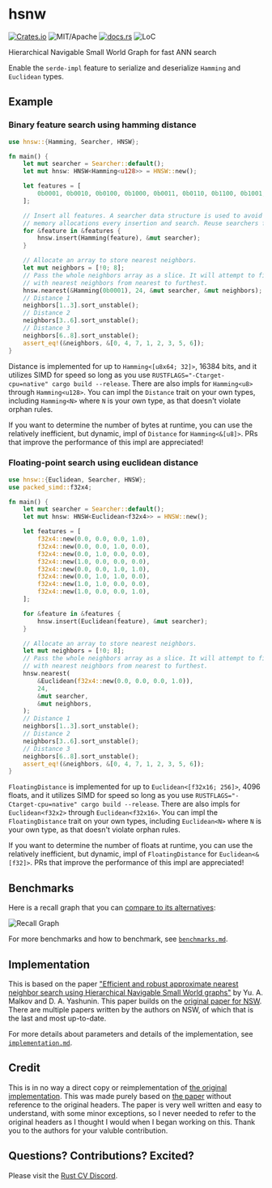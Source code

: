 # hsnw


[![Crates.io][ci]][cl] ![MIT/Apache][li] [![docs.rs][di]][dl] ![LoC][lo]

[ci]: https://img.shields.io/crates/v/hnsw.svg
[cl]: https://crates.io/crates/hnsw/

[li]: https://img.shields.io/crates/l/specs.svg?maxAge=2592000

[di]: https://docs.rs/hnsw/badge.svg
[dl]: https://docs.rs/hnsw/

[lo]: https://tokei.rs/b1/github/rust-cv/hnsw?category=code

Hierarchical Navigable Small World Graph for fast ANN search

Enable the `serde-impl` feature to serialize and deserialize `Hamming` and `Euclidean` types.

## Example

### Binary feature search using hamming distance

```rust
use hnsw::{Hamming, Searcher, HNSW};

fn main() {
    let mut searcher = Searcher::default();
    let mut hnsw: HNSW<Hamming<u128>> = HNSW::new();

    let features = [
        0b0001, 0b0010, 0b0100, 0b1000, 0b0011, 0b0110, 0b1100, 0b1001,
    ];

    // Insert all features. A searcher data structure is used to avoid performing
    // memory allocations every insertion and search. Reuse searchers for speed.
    for &feature in &features {
        hnsw.insert(Hamming(feature), &mut searcher);
    }

    // Allocate an array to store nearest neighbors.
    let mut neighbors = [!0; 8];
    // Pass the whole neighbors array as a slice. It will attempt to fill the whole array
    // with nearest neighbors from nearest to furthest.
    hnsw.nearest(&Hamming(0b0001), 24, &mut searcher, &mut neighbors);
    // Distance 1
    neighbors[1..3].sort_unstable();
    // Distance 2
    neighbors[3..6].sort_unstable();
    // Distance 3
    neighbors[6..8].sort_unstable();
    assert_eq!(&neighbors, &[0, 4, 7, 1, 2, 3, 5, 6]);
}
```

Distance is implemented for up to `Hamming<[u8x64; 32]>`, 16384 bits, and it utilizes SIMD for speed so
long as you use `RUSTFLAGS="-Ctarget-cpu=native" cargo build --release`. There are also impls
for `Hamming<u8>` through `Hamming<u128>`. You can impl the `Distance` trait on your own types,
including `Hamming<N>` where `N` is your own type, as that doesn't violate orphan rules.

If you want to determine the number of bytes at runtime, you can use the relatively inefficient, but
dynamic, impl of `Distance` for `Hamming<&[u8]>`. PRs that improve the performance of this impl are
appreciated!

### Floating-point search using euclidean distance

```rust
use hnsw::{Euclidean, Searcher, HNSW};
use packed_simd::f32x4;

fn main() {
    let mut searcher = Searcher::default();
    let mut hnsw: HNSW<Euclidean<f32x4>> = HNSW::new();

    let features = [
        f32x4::new(0.0, 0.0, 0.0, 1.0),
        f32x4::new(0.0, 0.0, 1.0, 0.0),
        f32x4::new(0.0, 1.0, 0.0, 0.0),
        f32x4::new(1.0, 0.0, 0.0, 0.0),
        f32x4::new(0.0, 0.0, 1.0, 1.0),
        f32x4::new(0.0, 1.0, 1.0, 0.0),
        f32x4::new(1.0, 1.0, 0.0, 0.0),
        f32x4::new(1.0, 0.0, 0.0, 1.0),
    ];

    for &feature in &features {
        hnsw.insert(Euclidean(feature), &mut searcher);
    }

    // Allocate an array to store nearest neighbors.
    let mut neighbors = [!0; 8];
    // Pass the whole neighbors array as a slice. It will attempt to fill the whole array
    // with nearest neighbors from nearest to furthest.
    hnsw.nearest(
        &Euclidean(f32x4::new(0.0, 0.0, 0.0, 1.0)),
        24,
        &mut searcher,
        &mut neighbors,
    );
    // Distance 1
    neighbors[1..3].sort_unstable();
    // Distance 2
    neighbors[3..6].sort_unstable();
    // Distance 3
    neighbors[6..8].sort_unstable();
    assert_eq!(&neighbors, &[0, 4, 7, 1, 2, 3, 5, 6]);
}
```

`FloatingDistance` is implemented for up to `Euclidean<[f32x16; 256]>`, 4096 floats, and it utilizes
SIMD for speed so long as you use `RUSTFLAGS="-Ctarget-cpu=native" cargo build --release`. There are
also impls for `Euclidean<f32x2>` through `Euclidean<f32x16>`. You can impl the `FloatingDistance` trait
on your own types, including `Euclidean<N>` where `N` is your own type, as that doesn't violate orphan rules.

If you want to determine the number of floats at runtime, you can use the relatively inefficient, but
dynamic, impl of `FloatingDistance` for `Euclidean<&[f32]>`. PRs that improve the performance of this impl
are appreciated!

## Benchmarks

Here is a recall graph that you can [compare to its alternatives](http://ann-benchmarks.com/sift-256-hamming_10_hamming.html):

![Recall Graph](http://vadixidav.github.io/hnsw/0949a5a503402a8f0effef01b42b5360c83c688a/nn10_256bit_10000_m24.svg)

For more benchmarks and how to benchmark, see [`benchmarks.md`](./benchmarks.md).

## Implementation

This is based on the paper ["Efficient and robust approximate nearest neighbor search using Hierarchical Navigable Small World graphs"](https://arxiv.org/pdf/1603.09320.pdf) by Yu. A. Malkov and D. A. Yashunin. This paper builds on the [original paper for NSW](http://www.iiis.org/CDs2011/CD2011IDI/ICTA_2011/PapersPdf/CT175ON.pdf). There are multiple papers written by the authors on NSW, of which that is the last and most up-to-date.

For more details about parameters and details of the implementation, see [`implementation.md`](./implementation.md).

## Credit

This is in no way a direct copy or reimplementation of [the original implementation](https://github.com/nmslib/hnswlib/blob/master/hnswlib/hnswalg.h). This was made purely based on [the paper](https://arxiv.org/pdf/1603.09320.pdf) without reference to the original headers. The paper is very well written and easy to understand, with some minor exceptions, so I never needed to refer to the original headers as I thought I would when I began working on this. Thank you to the authors for your valuble contribution.

## Questions? Contributions? Excited?

Please visit the [Rust CV Discord](https://discord.gg/d32jaam).

